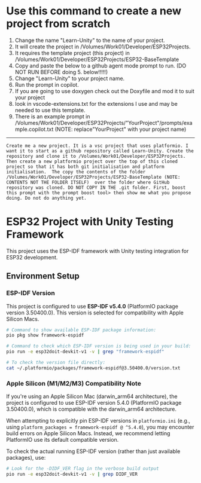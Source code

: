 # Use this command to create a new project from scratch

1. Change the name "Learn-Unity" to the name of your project.
2. It will create the project in /Volumes/Work01/Developer/ESP32Projects.
3. It requires the template project (this project) in /Volumes/Work01/Developer/ESP32Projects/ESP32-BaseTemplate
4. Copy and paste the below to a github agent mode prompt to run. (DO NOT RUN BEFORE doing 5. below!!!!!)
5. Change "Learn-Unity" to your project name.
6. Run the prompt in copilot.
7. If you are going to use doxygen check out the Doxyfile and mod it to suit your project
8. look in vscode-extensions.txt for the extensions I use and may be needed to use this template.
9. There is an example prompt in /Volumes/Work01/Developer/ESP32Projects/"YourProject"/prompts/example.copilot.txt (NOTE: replace"YourProject" with your project name)

---
``` prompt
Create me a new project. It is a vsc project that uses platformio. I want it to start as a github repository called Learn-Unity. Create the repository and clone it to /Volumes/Work01/Developer/ESP32Projects. Then create a new platformio project over the top of this cloned project so that it has both git initialisation and platform initialisation.  The copy the contents of the folder /Volumes/Work01/Developer/ESP32Projects/ESP32-BaseTemplate (NOTE: CONTENTS NOT THE FOLDER ITSELF)  over the folder where GitHub repository was cloned. DO NOT COPY IN THE .git folder. First, boost this prompt with the prompt boost tool> then show me what you propose doing. Do not do anything yet.
```
# ESP32 Project with Unity Testing Framework

This project uses the ESP-IDF framework with Unity testing integration for ESP32 development.

## Environment Setup

### ESP-IDF Version
This project is configured to use **ESP-IDF v5.4.0** (PlatformIO package version 3.50400.0). This version is selected for compatibility with Apple Silicon Macs.

```bash
# Command to show available ESP-IDF package information:
pio pkg show framework-espidf

# Command to check which ESP-IDF version is being used in your build:
pio run -e esp32doit-devkit-v1 -v | grep "framework-espidf"

# To check the version file directly:
cat ~/.platformio/packages/framework-espidf@3.50400.0/version.txt
```

### Apple Silicon (M1/M2/M3) Compatibility Note
If you're using an Apple Silicon Mac (darwin_arm64 architecture), the project is configured to use ESP-IDF version 5.4.0 (PlatformIO package 3.50400.0), which is compatible with the darwin_arm64 architecture.

When attempting to explicitly pin ESP-IDF versions in `platformio.ini` (e.g., using `platform_packages = framework-espidf @ ^5.4.0`), you may encounter build errors on Apple Silicon Macs. Instead, we recommend letting PlatformIO use its default compatible version.

To check the actual running ESP-IDF version (rather than just available packages), use:

```bash
# Look for the -DIDF_VER flag in the verbose build output
pio run -e esp32doit-devkit-v1 -v | grep DIDF_VER
```

